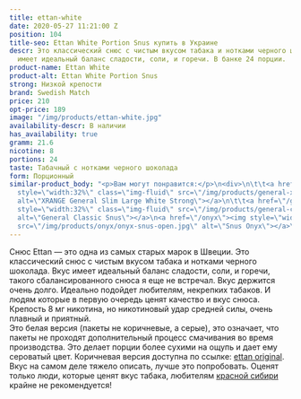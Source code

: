 ```yaml
---
title: ettan-white
date: 2020-05-27 11:21:00 Z
position: 104
title-seo: Ettan White Portion Snus купить в Украине
descr: Это классический снюс с чистым вкусом табака и нотками черного шоколада. Вкус
  имеет идеальный баланс сладости, соли, и горечи. В банке 24 порции.
product-name: Ettan White
product-alt: Ettan White Portion Snus
strong: Низкой крепости
brand: Swedish Match
price: 210
opt-price: 189
image: "/img/products/ettan-white.jpg"
availability-descr: В наличии
has_availability: true
gramm: 21.6
nicotine: 8
portions: 24
taste: Табачный с нотками черного шоколада
form: Порционный
similar-product_body: "<p>Вам могут понравится:</p>\n<div>\n\t\t<a href=\"/general-xrange-white-strong\"><img
  style=\"width:32%\" class=\"img-fluid\" src=\"/img/products/general-xrange-white-strong.png\"
  alt=\"XRANGE General Slim Large White Strong\"></a>\n\t\t<a href=\"/general-classic-extra-strong\"><img
  style=\"width:32%\" class=\"img-fluid\" src=\"/img/products/general-classic-extra-strong-portion.png\"
  alt=\"General Classic Snus\"></a>\n<a href=\"/onyx\"><img style=\"width:32%\" class=\"img-fluid\"
  src=\"/img/products/onyx/onyx-snus-open.jpg\" alt=\"Snus Onyx\"></a>\n</div>"
---
```


Снюс Ettan — это одна из самых старых марок в Швеции. Это классический снюс с чистым вкусом табака и нотками черного шоколада. Вкус имеет идеальный баланс сладости, соли, и горечи, такого сбалансированного снюса я еще не встречал. Вкус держится очень долго. Идеально подойдет любителям, некрепких табаков. И людям которые в первую очередь ценят качество и вкус снюса. Крепость 8 мг никотина, но никотиновый удар средней силы, очень плавный и приятный.<br>
Это белая версия (пакеты не коричневые, а серые), это означает, что пакеты не проходят дополнительный процесс смачивания во время производства. Это делает порции более сухими на ощупь и дает ему сероватый цвет. Коричневая версия доступна по ссылке: [ettan original](/ettan-original-portion).<br>
Вкус на самом деле тяжело описать, лучше это попробовать. Оценят только люди, которые ценят вкус табака, любителям [красной сибири](/siberia-white-dry-slim) крайне не рекомендуется!